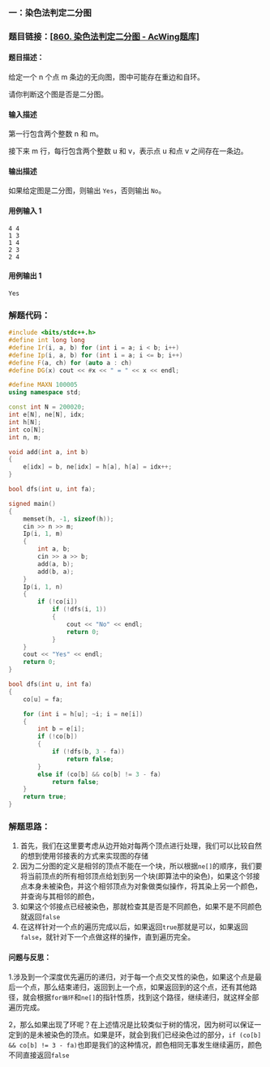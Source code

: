 ### 一：染色法判定二分图



### 题目链接：[[860. 染色法判定二分图 - AcWing题库](https://www.acwing.com/problem/content/862/)]



#### 题目描述：

给定一个 n 个点 m 条边的无向图，图中可能存在重边和自环。

请你判断这个图是否是二分图。

<!--二分图是指一个图被分为两个部分，如果对于这两个部分满足这两个部分分别里面的顶点是不连通的，也就是说对于某一个块的顶点，其只能与另一个块的顶点相邻-->


#### 输入描述

第一行包含两个整数 n 和 m。

接下来 m 行，每行包含两个整数 u 和 v，表示点 u 和点 v 之间存在一条边。

#### 输出描述

如果给定图是二分图，则输出 `Yes`，否则输出 `No`。

#### 用例输入 1



```
4 4
1 3
1 4
2 3
2 4
```



#### 用例输出 1



```
Yes
```



### 解题代码：



```cpp
#include <bits/stdc++.h>
#define int long long
#define Ir(i, a, b) for (int i = a; i < b; i++)
#define Ip(i, a, b) for (int i = a; i <= b; i++)
#define F(a, ch) for (auto a : ch)
#define DG(x) cout << #x << " = " << x << endl;

#define MAXN 100005
using namespace std;

const int N = 200020;
int e[N], ne[N], idx;
int h[N];
int co[N];
int n, m;

void add(int a, int b)
{
    e[idx] = b, ne[idx] = h[a], h[a] = idx++;
}

bool dfs(int u, int fa);

signed main()
{
    memset(h, -1, sizeof(h));
    cin >> n >> m;
    Ip(i, 1, m)
    {
        int a, b;
        cin >> a >> b;
        add(a, b);
        add(b, a);
    }
    Ip(i, 1, n)
    {
        if (!co[i])
            if (!dfs(i, 1))
            {
                cout << "No" << endl;
                return 0;
            }
    }
    cout << "Yes" << endl;
    return 0;
}

bool dfs(int u, int fa)
{
    co[u] = fa;

    for (int i = h[u]; ~i; i = ne[i])
    {
        int b = e[i];
        if (!co[b])
        {
            if (!dfs(b, 3 - fa))
                return false;
        }
        else if (co[b] && co[b] != 3 - fa)
            return false;
    }
    return true;
}

```



### 解题思路：
1) 首先，我们在这里要考虑从边开始对每两个顶点进行处理，我们可以比较自然的想到使用邻接表的方式来实现图的存储
2) 因为二分图的定义是相邻的顶点不能在一个块，所以根据`ne[]`的顺序，我们要将当前顶点的所有相邻顶点给划到另一个块(即算法中的染色)，如果这个邻接点本身未被染色，并这个相邻顶点为对象做类似操作，将其染上另一个颜色，并查询与其相邻的颜色，
3) 如果这个邻接点已经被染色，那就检查其是否是不同颜色，如果不是不同颜色就返回`false`
4) 在这样针对一个点的遍历完成以后，如果返回`true`那就是可以，如果返回`false`，就针对下一个点做这样的操作，直到遍历完全。


#### 问题与反思：

1.涉及到一个深度优先遍历的递归，对于每一个点交叉性的染色，如果这个点是最后一个点，那么结束递归，返回到上一个点，如果返回到的这个点，还有其他路径，就会根据`for循环`和`ne[]`的指针性质，找到这个路径，继续递归，就这样全部遍历完成。

2，那么如果出现了环呢？在上述情况是比较类似于树的情况，因为树可以保证一定到的是未被染色的顶点。如果是环，就会到我们已经染色过的部分，`if (co[b] && co[b] != 3 - fa)`也即是我们的这种情况，颜色相同无事发生继续遍历，颜色不同直接返回`false`


